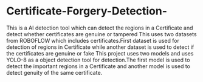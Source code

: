 # Certificate-Forgery-Detection-
This is a AI detection tool which can detect the regions in a Certificate and detect whether certificates are genuine or tampered
This uses two datasets from ROBOFLOW which includes certificates.First dataset is used for detection of regions in Certificate while another dataset is used to detect if the certificates are genuine or fake
This project uses two models and uses YOLO-8 as a object detection tool for detection.The first model is used to detect the important regions in a Certificate and another model is used to detect genuity of the same
certificate.

